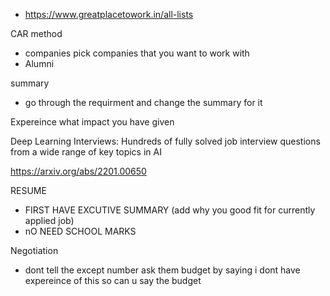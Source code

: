 


- https://www.greatplacetowork.in/all-lists



CAR method
- companies pick companies that you want to work with
- Alumni


summary
- go  through the requirment and change the summary for it


Expereince
 what impact you have given




Deep Learning Interviews: Hundreds of fully solved job interview questions from a wide range of key topics in AI

https://arxiv.org/abs/2201.00650


RESUME
- FIRST HAVE EXCUTIVE SUMMARY (add why you good fit for currently applied job)
- nO NEED SCHOOL MARKS 


Negotiation
- dont tell the except number ask them budget by saying i dont have expereince of this so can u say the budget